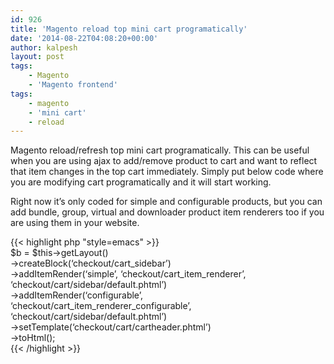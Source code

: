 ```yaml
---
id: 926
title: 'Magento reload top mini cart programatically'
date: '2014-08-22T04:08:20+00:00'
author: kalpesh
layout: post
tags:
    - Magento
    - 'Magento frontend'
tags:
    - magento
    - 'mini cart'
    - reload
---
```


Magento reload/refresh top mini cart programatically. This can be useful when you are using ajax to add/remove product to cart and want to reflect that item changes in the top cart immediately. Simply put below code where you are modifying cart programatically and it will start working.

Right now it’s only coded for simple and configurable products, but you can add bundle, group, virtual and downloader product item renderers too if you are using them in your website.

{{< highlight php "style=emacs" >}}  
$b = $this->getLayout()  
->createBlock(‘checkout/cart_sidebar’)  
->addItemRender(‘simple’, ‘checkout/cart_item_renderer’, ‘checkout/cart/sidebar/default.phtml’)  
->addItemRender(‘configurable’, ‘checkout/cart_item_renderer_configurable’, ‘checkout/cart/sidebar/default.phtml’)  
->setTemplate(‘checkout/cart/cartheader.phtml’)  
->toHtml();  
{{< /highlight >}}